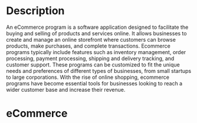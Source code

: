 # Description
An eCommerce program is a software application designed to facilitate the buying and selling of products and services online. It allows businesses to create and manage an online storefront where customers can browse products, make purchases, and complete transactions. Ecommerce programs typically include features such as inventory management, order processing, payment processing, shipping and delivery tracking, and customer support. These programs can be customized to fit the unique needs and preferences of different types of businesses, from small startups to large corporations. With the rise of online shopping, ecommerce programs have become essential tools for businesses looking to reach a wider customer base and increase their revenue.
# eCommerce
